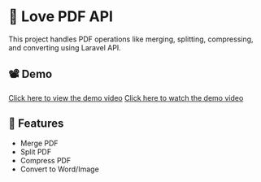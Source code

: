 # 📄 Love PDF API

This project handles PDF operations like merging, splitting, compressing, and converting using Laravel API.

## 📽️ Demo

[Click here to view the demo video](assets/demo.mp4)
[Click here to watch the demo video](https://SOBOJBANGLA.github.io/Love_PDF/)
## 🚀 Features
- Merge PDF
- Split PDF
- Compress PDF
- Convert to Word/Image
